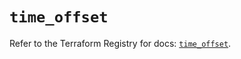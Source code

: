 # `time_offset`

Refer to the Terraform Registry for docs: [`time_offset`](https://registry.terraform.io/providers/hashicorp/time/0.7.2/docs/resources/offset).
